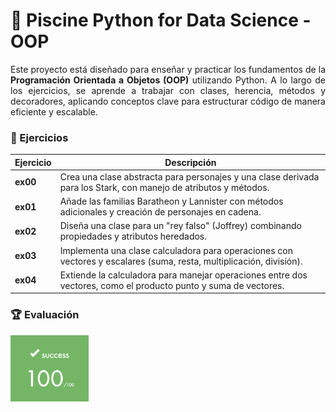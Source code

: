 # 🧱 Piscine Python for Data Science - OOP
<p align="justify">
Este proyecto está diseñado para enseñar y practicar los fundamentos de la <strong>Programación Orientada a Objetos (OOP)</strong> utilizando Python. A lo largo de los ejercicios, se aprende a trabajar con clases, herencia, métodos y decoradores, aplicando conceptos clave para estructurar código de manera eficiente y escalable.
</p>

### 🧩 Ejercicios

| **Ejercicio** | **Descripción**                                                                                   |
|---------------|---------------------------------------------------------------------------------------------------|
| **ex00**      | Crea una clase abstracta para personajes y una clase derivada para los Stark, con manejo de atributos y métodos. |
| **ex01**      | Añade las familias Baratheon y Lannister con métodos adicionales y creación de personajes en cadena. |
| **ex02**      | Diseña una clase para un "rey falso" (Joffrey) combinando propiedades y atributos heredados.       |
| **ex03**      | Implementa una clase calculadora para operaciones con vectores y escalares (suma, resta, multiplicación, división). |
| **ex04**      | Extiende la calculadora para manejar operaciones entre dos vectores, como el producto punto y suma de vectores. |

### 🏆 Evaluación

<p align="left">
  <img src="https://github.com/svarelavila/svarelavila/blob/main/imagenes/ok_100.png" alt="logo" width="125"/>
</p>
